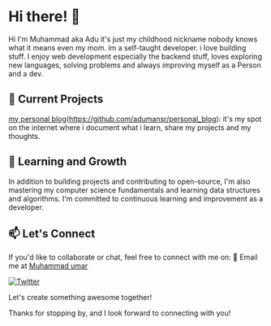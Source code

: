 # Hi there! 👋
Hi I'm Muhammad aka Adu it's just my childhood nickname nobody knows what it means even my mom. im a self-taught developer. i love building stuff. I enjoy web development especially the backend stuff, loves exploring new languages, solving problems and always improving myself as a Person and a dev.


## 🔭 Current Projects

[my personal blog](link-to-project)(https://github.com/adumansr/personal_blog): it's my spot on the internet where i document what i learn, share my projects and my thoughts.

<!-- - [Project 2](link-to-project): Another project that showcases my front-end development skills. -->

## 🌱 Learning and Growth

In addition to building projects and contributing to open-source, I'm also mastering my computer science fundamentals and learning data structures and algorithms. I'm committed to continuous learning and improvement as a developer.

## 📫 Let's Connect

If you'd like to collaborate or chat, feel free to connect with me on:
📧 Email me at [Muhammad umar](mailto:muhammadumar1220@gmail.com) 


[![Twitter](https://img.shields.io/badge/-Twitter-blue?style=flat-square&logo=twitter&logoColor=white&link=link-to-twitter)](https://twitter.com/adumansr)

Let's create something awesome together!

Thanks for stopping by, and I look forward to connecting with you!
